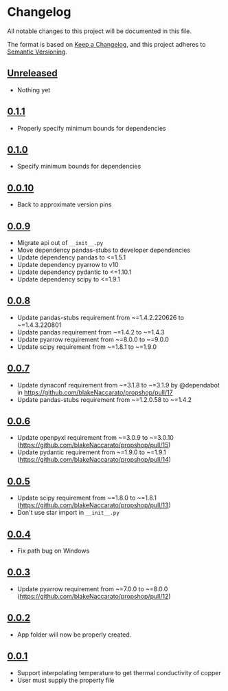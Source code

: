 # Changelog

All notable changes to this project will be documented in this file.

The format is based on [Keep a Changelog](https://keepachangelog.com/en/1.0.0/),
and this project adheres to [Semantic Versioning](https://semver.org/spec/v2.0.0.html).

## [Unreleased]

* Nothing yet

## [0.1.1]

* Properly specify minimum bounds for dependencies

## [0.1.0]

* Specify minimum bounds for dependencies

## [0.0.10]

* Back to approximate version pins

## [0.0.9]

* Migrate api out of `__init__.py`
* Move dependency pandas-stubs to developer dependencies
* Update dependency pandas to <=1.5.1
* Update dependency pyarrow to v10
* Update dependency pydantic to <=1.10.1
* Update dependency scipy to <=1.9.1

## [0.0.8]

* Update pandas-stubs requirement from ~=1.4.2.220626 to ~=1.4.3.220801
* Update pandas requirement from ~=1.4.2 to ~=1.4.3
* Update pyarrow requirement from ~=8.0.0 to ~=9.0.0
* Update scipy requirement from ~=1.8.1 to ~=1.9.0

## [0.0.7]

* Update dynaconf requirement from ~=3.1.8 to ~=3.1.9 by @dependabot in <https://github.com/blakeNaccarato/propshop/pull/17>
* Update pandas-stubs requirement from ~=1.2.0.58 to ~=1.4.2

## [0.0.6]

* Update openpyxl requirement from ~=3.0.9 to ~=3.0.10 (<https://github.com/blakeNaccarato/propshop/pull/15>)
* Update pydantic requirement from ~=1.9.0 to ~=1.9.1 (<https://github.com/blakeNaccarato/propshop/pull/14>)

## [0.0.5]

* Update scipy requirement from ~=1.8.0 to ~=1.8.1 (<https://github.com/blakeNaccarato/propshop/pull/13>)
* Don't use star import in `__init__.py`

## [0.0.4]

* Fix path bug on Windows

## [0.0.3]

* Update pyarrow requirement from ~=7.0.0 to ~=8.0.0 (<https://github.com/blakeNaccarato/propshop/pull/12>)

## [0.0.2]

* App folder will now be properly created.

## [0.0.1]

* Support interpolating temperature to get thermal conductivity of copper
* User must supply the property file

[Unreleased]: https://github.com/blakeNaccarato/propshop/compare/0.1.1...HEAD
[0.1.1]: https://github.com/blakeNaccarato/propshop/compare/0.1.0...0.1.1
[0.1.0]: https://github.com/blakeNaccarato/propshop/compare/0.10.0...0.1.0
[0.0.10]: https://github.com/blakeNaccarato/propshop/compare/0.0.9...0.0.10
[0.0.9]: https://github.com/blakeNaccarato/propshop/compare/0.0.8...0.0.9
[0.0.8]: https://github.com/blakeNaccarato/propshop/compare/0.0.7...0.0.8
[0.0.7]: https://github.com/blakeNaccarato/propshop/compare/0.0.6...0.0.7
[0.0.6]: https://github.com/blakeNaccarato/propshop/compare/0.0.5...0.0.6
[0.0.5]: https://github.com/blakeNaccarato/propshop/compare/0.0.4...0.0.5
[0.0.4]: https://github.com/blakeNaccarato/propshop/compare/0.0.3...0.0.4
[0.0.3]: https://github.com/blakeNaccarato/propshop/compare/0.0.2...0.0.3
[0.0.2]: https://github.com/blakeNaccarato/propshop/compare/0.0.1...0.0.2
[0.0.1]: https://github.com/blakeNaccarato/propshop/releases/tag/0.0.1
